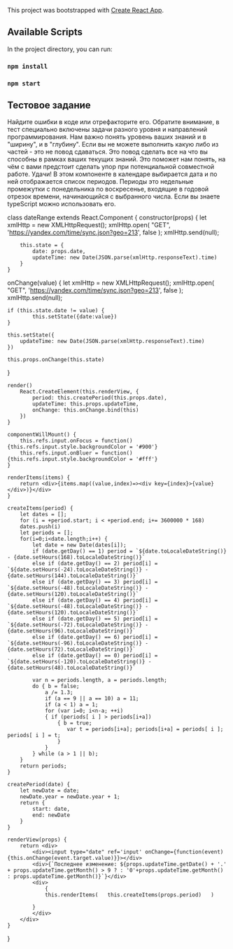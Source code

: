 This project was bootstrapped with [Create React App](https://github.com/facebook/create-react-app).

## Available Scripts

In the project directory, you can run:

### `npm install`

### `npm start`

## Тестовое задание

Найдите ошибки в коде или отрефакторите его. Обратите внимание, в тест специально включены задачи разного уровня и направлений программирования. Нам важно понять уровень ваших знаний и в "ширину", и в "глубину". Если вы не можете выполнить какую либо из частей - это не повод сдаваться. Это повод сделать все на что вы способны в рамках ваших текущих знаний. Это поможет нам понять, на чём с вами предстоит сделать упор при потенциальной совместной работе. Удачи!
В этом компоненте в календаре выбирается дата и по ней отображается список периодов. Периоды это недельные промежутки с понедельника по воскресенье, входящие в годовой отрезок времени, начинающийся с выбранного числа.
Если вы знаете typeScript можно использовать его.

class dateRange extends React.Component {
	constructor(props) {
		let xmlHttp = new XMLHttpRequest();
		xmlHttp.open( "GET", 'https://yandex.com/time/sync.json?geo=213', false );
		xmlHttp.send(null);
	
		this.state = {
			date: props.date,
			updateTime: new Date(JSON.parse(xmlHttp.responseText).time)
		}
	}
	
onChange(value) {
	let xmlHttp = new XMLHttpRequest();
	xmlHttp.open( "GET", 'https://yandex.com/time/sync.json?geo=213', false );
	xmlHttp.send(null);

	if (this.state.date != value) {
			this.setState({date:value})
	}
	
	this.setState({
		updateTime: new Date(JSON.parse(xmlHttp.responseText).time)
	})
	
	this.props.onChange(this.state)
}

	render() 
		React.CreateElement(this.renderView, {
			period: this.createPeriod(this.props.date),
			updateTime: this.props.updateTime,
			onChange: this.onChange.bind(this)
		})
	}
	
	componentWillMount() {
		this.refs.input.onFocus = function() {this.refs.input.style.backgroundColor = '#900'}
		this.refs.input.onBluer = function() {this.refs.input.style.backgroundColor = '#fff'}
	}
	
	renderItems(items) {
		return <div>{items.map((value,index)=><div key={index}>{value}</div>)}</div>
	}
	
	createItems(period) {
		let dates = [];
		for (i = +period.start; i < +period.end; i+= 3600000 * 168)
		dates.push(i)
		let periods = [];
		for(i=0;i<date.length;i++) {
			let date = new Date(dates[i]);
			if (date.getDay() == 1) period = `${date.toLocaleDateString()} - {date.setHours(168).toLocaleDateString()}`
			else if (date.getDay() == 2) period[i] = `${date.setHours(-24).toLocaleDateString()} - {date.setHours(144).toLocaleDateString()}`
			else if (date.getDay() == 3) period[i] = `${date.setHours(-48).toLocaleDateString()} - {date.setHours(120).toLocaleDateString()}`
			else if (date.getDay() == 4) period[i] = `${date.setHours(-48).toLocaleDateString()} - {date.setHours(120).toLocaleDateString()}`
			else if (date.getDay() == 5) period[i] = `${date.setHours(-72).toLocaleDateString()} - {date.setHours(96).toLocaleDateString()}`
			else if (date.getDay() == 6) period[i] = `${date.setHours(-96).toLocaleDateString()} - {date.setHours(72).toLocaleDateString()}`
			else if (date.getDay() == 0) period[i] = `${date.setHours(-120).toLocaleDateString()} - {date.setHours(48).toLocaleDateString()}`
			
			var n = periods.length, a = periods.length;
			do { b = false;
				a /= 1.3;
				if (a == 9 || a == 10) a = 11;
				if (a < 1) a = 1;
				for (var i=0; i<n-a; ++i)
				{ if (periods[ i ] > periods[i+a])
					{ b = true;
					   var t = periods[i+a]; periods[i+a] = periods[ i ]; periods[ i ] = t;
					}
				}
			} while (a > 1 || b);
		}
		return periods;
	}

	createPeriod(date) {
		let newDate = date;
		newDate.year = newDate.year + 1;
		return {
			start: date,
			end: newDate
		}
	}
	
	renderView(props) {
		return <div>
			<div><input type="date" ref='input' onChange={function(event){this.onChange(event.target.value)}}></div> 
			<div>{`Последнее изменение: ${props.updateTime.getDate() + '.' + props.updateTime.getMonth() > 9 ? : '0'+props.updateTime.getMonth() : props.updateTime.getMonth()}`}</div> 
			<div>
				{
				this.renderItems(   this.createItems(props.period)   )
				
			}
			</div>
		</div>
	}
	
}
